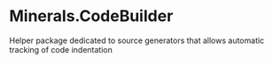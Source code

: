 # Minerals.CodeBuilder
Helper package dedicated to source generators that allows automatic tracking of code indentation
